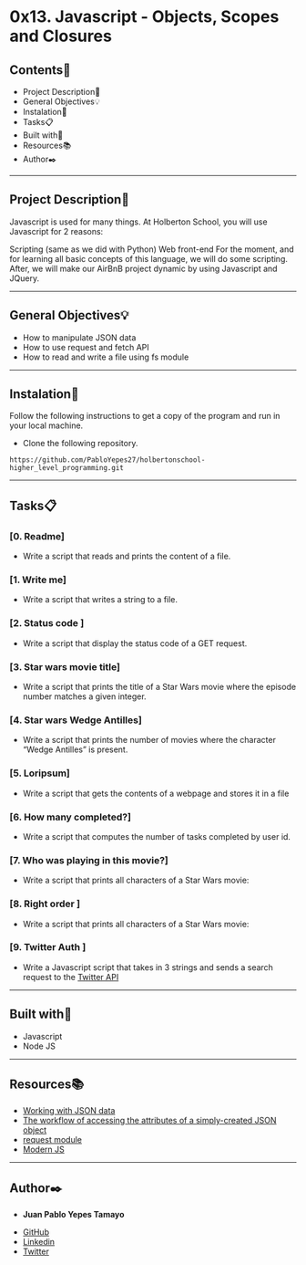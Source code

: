 # 0x13. Javascript - Objects, Scopes and Closures
 
 
## Contents:open_file_folder:
 
- Project Description:newspaper:
- General Objectives:bulb:
- Instalation:wrench:
- Tasks:clipboard:
- Built with:hammer:
- Resources:books:
- Author:black_nib:
 
---
 
## Project Description:newspaper:
 
Javascript is used for many things. At Holberton School, you will use Javascript for 2 reasons:

Scripting (same as we did with Python)
Web front-end
For the moment, and for learning all basic concepts of this language, we will do some scripting. After, we will make our AirBnB project dynamic by using Javascript and JQuery.
 
---
 
## General Objectives:bulb:
 
* How to manipulate JSON data
* How to use request and fetch API
* How to read and write a file using fs module
 
---
 
## Instalation:wrench:
 
Follow the following instructions to get a copy of the program and run in your local machine.
 
* Clone the following repository.
```
https://github.com/PabloYepes27/holbertonschool-higher_level_programming.git
```
---
 
## Tasks:clipboard:
 
### [0. Readme]
* Write a script that reads and prints the content of a file.

 
 
### [1. Write me]
* Write a script that writes a string to a file.

 
 
### [2. Status code ]
* Write a script that display the status code of a GET request.

 
 
### [3. Star wars movie title]
* Write a script that prints the title of a Star Wars movie where the episode number matches a given integer.

 
 
### [4. Star wars Wedge Antilles]
* Write a script that prints the number of movies where the character “Wedge Antilles” is present.

 
 
### [5. Loripsum]
* Write a script that gets the contents of a webpage and stores it in a file

 
 
### [6. How many completed?]
* Write a script that computes the number of tasks completed by user id.



### [7. Who was playing in this movie?]
* Write a script that prints all characters of a Star Wars movie:

 
 
### [8. Right order ]
* Write a script that prints all characters of a Star Wars movie:

 
 
### [9. Twitter Auth ] 
* Write a Javascript script that takes in 3 strings and sends a search request to the [Twitter API](https://developer.twitter.com/en/docs/api-reference-index)
 
---
 
## Built with:hammer:

* Javascript
* Node JS
 
---
 
## Resources:books:
 

* [Working with JSON data](https://developer.mozilla.org/en-US/docs/Learn/JavaScript/Objects/JSON)
* [The workflow of accessing the attributes of a simply-created JSON object](https://medium.com/@vietkieutie/the-workflow-of-accessing-the-attributes-of-a-simply-created-json-object-82a5b33e2319)
* [request module](https://github.com/request/request)
* [Modern JS](https://github.com/mbeaudru/modern-js-cheatsheet)
 
---
 
## Author:black_nib:
 
* **Juan Pablo Yepes Tamayo**
 - [GitHub](https://github.com/PabloYepes27)
 - [Linkedin](https://www.linkedin.com/in/pablo-yepes-120495)
 - [Twitter](https://twitter.com/pabloyepes27)